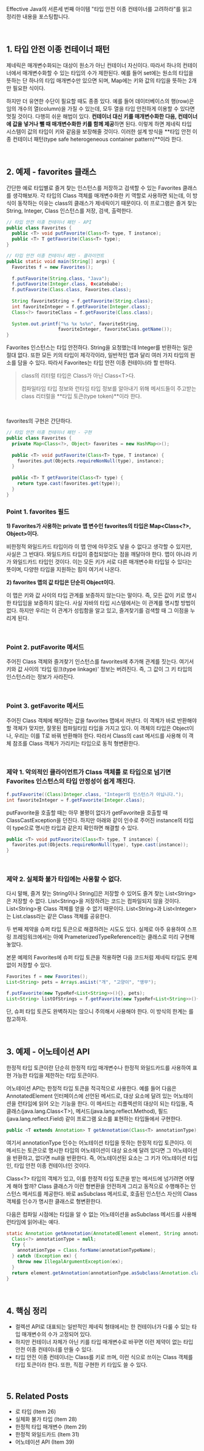 Effective Java의 서른세 번째 아이템 "타입 안전 이종 컨테이너를 고려하라"를 읽고 정리한 내용을 포스팅합니다.

<br>

## 1. 타입 안전 이종 컨테이너 패턴

제네릭은 매개변수화되는 대상이 원소가 아닌 컨테이너 자신이다. 따라서 하나의 컨테이너에서 매개변수화할 수 있는 타입의 수가 제한된다. 예를 들어 set에는 원소의 타입을 뜻하는 단 하나의 타입 매개변수만 있으면 되며, Map에는 키와 값의 타입을 뜻하는 2개만 필요한 식이다.

하지만 더 유연한 수단이 필요할 때도 종종 있다. 예를 들어 데이터베이스의 행(row)은 임의 개수의 열(column)을 가질 수 있는데, 모두 열을 타입 안전하게 이용할 수 있다면 멋질 것이다. 다행히 쉬운 해법이 있다. **컨테이너 대신 키를 매개변수화한 다음, 컨테이너에 값을 넣거나 뺄 때 매개변수화한 키를 함께 제공**하면 된다. 이렇게 하면 제네릭 타입 시스템이 값의 타입이 키와 같음을 보장해줄 것이다. 이러한 설계 방식을 **타입 안전 이종 컨테이너 패턴(type safe heterogeneous container pattern)**이라 한다.

<br>

## 2. 예제 - favorites 클래스

간단한 예로 타입별로 즐겨 찾는 인스턴스를 저장하고 검색할 수 있는 Favorites 클래스를 생각해보자. 각 타입의 Class 객체를 매개변수화한 키 역할로 사용하면 되는데, 이 방식이 동작하는 이유는 class의 클래스가 제네릭이기 때문이다. 이 프로그램은 즐겨 찾는 String, Integer, Class 인스턴스를 저장, 검색, 출력한다.

```java
// 타입 안전 이종 컨테이너 패턴 - API
public class Favorites {
  public <T> void putFavorite(Class<T> type, T instance);
  public <T> T getFavorite(Class<T> type);
}
```

```java
// 타입 안전 이종 컨테이너 패턴 - 클라이언트
public static void main(String[] args) {
  Favorites f = new Favorites();
  
  f.putFavorite(String.class, "Java");
  f.putFavorite(Integer.class, 0xcatebabe);
  f.putFavorite(Class.class, Favorites.class);
  
  String favoriteString = f.getFavorite(String.class);
  int favoriteInteger = f.getFavorite(Integer.class);
  Class<?> favoriteClass = f.getFavorite(Class.class);
  
  System.out.printf("%s %x %s%n", favoriteString,
                   favoriteInteger, favoriteClass.getName());
}
```

Favorites 인스턴스는 타입 안전하다. String을 요청했는데 Integer를 반환하는 일은 절대 없다. 또한 모든 키의 타입이 제각각이라, 일반적인 맵과 달리 여러 가지 타입의 원소를 담을 수 있다. 따라서 Favorites는 타입 안전 이종 컨테이너라 할 만하다.

>class의 리터럴 타입은 Class가 아닌 Class\<T>다.
>
>컴파일타임 타입 정보와 런타임 타입 정보를 알아내기 위해 메서드들이 주고받는 class 리터럴을 **타입 토큰(type token)**이라 한다. 

<br>

favorites의 구현은 간단하다.

```java
// 타입 안전 이종 컨테이너 패턴 - 구현
public class Favorites {
  private Map<Class<?>, Object> favorites = new HashMap<>();
  
  public <T> void putFavorite(Class<T> type, T instance) {
    favorites.put(Objects.requireNonNull(type), instance);
  }
  
  public <T> T getFavorite(Class<T> type) {
    return type.cast(favorites.get(type));
  }
}
```

### Point 1. favorites 필드

**1) Favorites가 사용하는 private 맵 변수인 favorites의 타입은 Map\<Class\<?>, Object>이다.** 

비한정적 와일드카드 타입이라 이 맵 안에 아무것도 넣을 수 없다고 생각할 수 있지만, 사실은 그 반대다. 와일드카드 타입이 중첩되었다는 점을 깨달아야 한다. 맵이 아니라 키가 와일드카드 타입인 것이다. 이는 모든 키가 서로 다른 매개변수화 타입일 수 있다는 뜻이며, 다양한 타입을 지원하는 힘이 여기서 나온다.

**2) favorites 맵의 값 타입은 단순히 Object이다.**

이 맵은 키와 값 사이의 타입 관계를 보증하지 않는다는 말이다. 즉, 모든 값이 키로 명시한 타입임을 보증하지 않는다. 사실 자바의 타입 시스템에서는 이 관계를 명시할 방법이 없다. 하지만 우리는 이 관계가 성립함을 알고 있고, 즐겨찾기를 검색할 때 그 이점을 누리게 된다.

<br>

### Point 2. putFavorite 메서드

주어진 Class 객체와 즐겨찾기 인스턴스를 favorites에 추가해 관계를 짓는다. 여기서 키와 값 사이의 '타입 링크(type linkage)' 정보는 버려진다. 즉, 그 값이 그 키 타입의 인스턴스라는 정보가 사라진다. 

<br>

### Point 3. getFavorite 메서드

주어진 Class 객체에 해당하는 값을 favorites 맵에서 꺼낸다. 이 객체가 바로 반환해야 할 객체가 맞지만, 잘못된 컴파일타임 타입을 가지고 있다. 이 객체의 타입은 Object이나, 우리는 이를 T로 바꿔 반환해야 한다. 따라서 Class의 cast 메서드를 사용해 이 객체 참조를 Class 객체가 가리키는 타입으로 동적 형변환한다.

<br>

### 제약 1. 악의적인 클라이언트가 Class 객체를 로 타입으로 넘기면 Favorites 인스턴스의 타입 안정성이 쉽게 깨진다.

```java
f.putFavorite((Class)Integer.class, "Integer의 인스턴스가 아닙니다.");
int favoriteInteger = f.getFavorite(Integer.class);
```

putFavorite을 호출할 때는 아무 불평이 없다가 getFavorite을 호출할 때 ClassCastException을 던진다. 하지만 아래와 같이 인수로 주어진 instance의 타입이 type으로 명시한 타입과 같은지 확인하면 해결할 수 있다. 

```java
public <T> void putFavorite(Class<T> type, T instance) {
  favorites.put(Objects.requireNonNull(type), type.cast(instance));
}
```

<br>

### 제약 2. 실체화 불가 타입에는 사용할 수 없다.

다시 말해, 즐겨 찾는 String이나 String[]은 저장할 수 있어도 즐겨 찾는 List\<String>은 저장할 수 없다. List\<String>을 저장하려는 코드는 컴파일되지 않을 것이다. List\<String>용 Class 객체를 얻을 수 없기 때문이다. List\<String>과 List\<Integer>는 List.class라는 같은 Class 객체를 공유한다.

두 번째 제약을 슈퍼 타입 토큰으로 해결하려는 시도도 있다. 실제로 아주 유용하여 스프링 프레임워크에서는 아예 PrameterizedTypeReference라는 클래스로 미리 구현해놓았다. 

본문 예제의 Favorites에 슈퍼 타입 토큰을 적용하면 다음 코드처럼 제네릭 타입도 문제없이 저장할 수 있다.

```java
Favorites f = new Favorites();
List<String> pets = Arrays.asList("개", "고양이", "앵무");

f.putFavorite(new TypeRef<List<String>>(){}, pets);
List<String> listOfStrings = f.getFavorite(new TypeRef<List<String>>(){});
```

단, 슈퍼 타입 토큰도 완벽하지는 않으니 주의해서 사용해야 한다. 이 방식의 한계는 를 참고하자.

<br>

## 3. 예제 - 어노테이션 API

한정적 타입 토큰이란 단순히 한정적 타입 매개변수나 한정적 와일드카드를 사용하여 표현 가능한 타입을 제한하는 타입 토큰이다.

어노테이션 API는 한정적 타입 토큰을 적극적으로 사용한다. 예를 들어 다음은 AnnotatedElement 인터페이스에 선언된 메서드로, 대상 요소에 달려 있는 어노테이션을 런타임에 읽어 오는 기능을 한다. 이 메서드는 리플렉션의 대상이 되는 타입들, 즉 클래스(java.lang.Class\<T>), 메서드(java.lang.reflect.Method), 필드(java.lang.reflect.Field) 같이 프로그램 요소를 표현하는 타입들에서 구현한다.

```java
public <T extends Annotation> T getAnnotation(Class<T> annotationType);
```

여기서 annotationType 인수는 어노테이션 타입을 뜻하는 한정적 타입 토큰이다. 이 메서드는 토큰으로 명시한 타입의 어노테이션이 대상 요소에 달려 있다면 그 어노테이션을 반환하고, 없다면 null을 반환한다. 즉, 어노테이션된 요소는 그 키가 어노테이션 타입인, 타입 안전 이종 컨테이너인 것이다.

Class\<?> 타입의 객체가 있고, 이를 한정적 타입 토큰을 받는 메서드에 넘기려면 어떻게 해야 할까? Class 클래스가 이런 형변환을 안전하게 그리고 동적으로 수행해주는 인스턴스 메서드를 제공한다. 바로 asSubclass 메서드로, 호출된 인스턴스 자신의 Class 객체를 인수가 명시한 클래스로 형변환한다.

다음은 컴파일 시점에는 타입을 알 수 없는 어노테이션을 asSubclass 메서드를 사용해 런타임에 읽어내는 예다.

```java
static Annotation getAnnotation(AnnotatedElement element, String annotationTypeName) {
  Class<?> annotationType = null;
  try {
    annotationType = Class.forName(annotationTypeName);
  } catch (Exception ex) {
    throw new IllegalArgumentException(ex);
  }
  return element.getAnnotation(annotationType.asSubclass(Annotation.class));
}
```

<br>

## 4. 핵심 정리

- 컬렉션 API로 대표되는 일반적인 제네릭 형태에서는 한 컨테이너가 다룰 수 있는 타입 매개변수의 수가 고정되어 있다.
- 하지만 컨테이너 자체가 아닌 키를 타입 매개변수로 바꾸면 이런 제약이 없는 타입 안전 이종 컨테이너를 만들 수 있다.
- 타입 안전 이종 컨테이너는 Class를 키로 쓰며, 이런 식으로 쓰이는 Class 객체를 타입 토큰이라 한다. 또한, 직접 구현한 키 타입도 쓸 수 있다.

<br>

## 5. Related Posts

* 로 타입 (Item 26)
* 실체화 불가 타입 (Item 28)
* 한정적 타입 매개변수 (Item 29)
* 한정적 와일드카드 (Item 31)
* 어노테이션 API (Item 39)

